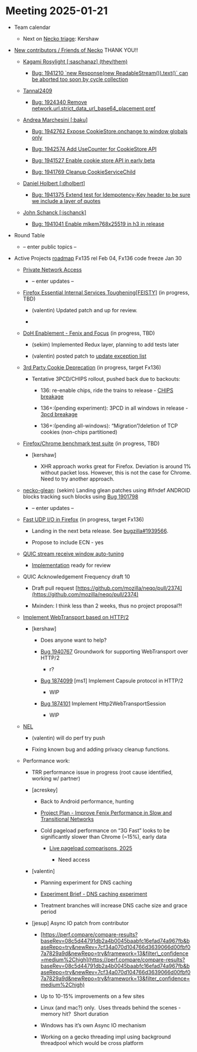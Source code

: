# Meeting 2025-01-21

-   Team calendar
    

    -   Next on [Necko triage](https://github.com/mozilla-necko/triage-list): Kershaw
    

  

-   [New contributors / Friends of Necko](https://bugzilla.mozilla.org/buglist.cgi?v9=sekim%40mozilla.com&f10=assigned_to&o5=equals&f8=assigned_to&n3=1&classification=Client%20Software&classification=Developer%20Infrastructure&classification=Components&classification=Server%20Software&classification=Other&o2=equals&chfield=cf_last_resolved&f9=assigned_to&n5=1&v10=mail%40max-inden.de&bug_type=defect&bug_type=enhancement&bug_type=task&v8=wptsync%40mozilla.bugs&n2=1&o3=equals&f3=assigned_to&v2=kershaw%40mozilla.com&priority=P1&priority=P2&priority=P3&priority=P4&priority=P5&priority=--&chfieldfrom=2025-01-14&o9=equals&n10=1&v5=acreskey%40mozilla.com&product=Core&n8=1&v3=edgul%40mozilla.com&f2=assigned_to&o10=equals&n9=1&f5=assigned_to&o8=equals&f7=assigned_to&o6=equals&component=DOM%3A%20Networking&component=Networking&component=Networking%3A%20Cache&component=Networking%3A%20Cookies&component=Networking%3A%20DNS&component=Networking%3A%20File&component=Networking%3A%20HTTP&component=Networking%3A%20JAR&component=Networking%3A%20Proxy&component=Networking%3A%20WebSockets&n4=1&o1=equals&v7=nobody%40mozilla.org&o4=equals&n6=1&n1=1&query_format=advanced&list_id=17396039&resolution=---&resolution=FIXED&resolution=INVALID&resolution=WONTFIX&resolution=INACTIVE&resolution=DUPLICATE&resolution=WORKSFORME&resolution=INCOMPLETE&resolution=SUPPORT&resolution=EXPIRED&resolution=MOVED&n7=1&v6=rjesup%40jesup.org&v1=valentin.gosu%40gmail.com&f4=assigned_to&bug_status=RESOLVED&bug_status=VERIFIED&bug_status=CLOSED&o7=equals&f6=assigned_to&f1=assigned_to&v4=smayya%40mozilla.com) THANK YOU!!
    

    -   [Kagami Rosylight \[:saschanaz\] (they/them)](https://bugzilla.mozilla.org/user_profile?user_id=473060)
    

        -   [Bug: 1941210 \`new Response(new ReadableStream()).text()\` can be aborted too soon by cycle collection](https://bugzilla.mozilla.org/show_bug.cgi?id=1941210)
    

    -   [Tannal2409](https://bugzilla.mozilla.org/user_profile?user_id=740908)
    

        -   [Bug: 1924340 Remove network.url.strict\_data\_url\_base64\_placement pref](https://bugzilla.mozilla.org/show_bug.cgi?id=1924340)
    

    -   [Andrea Marchesini \[:baku\]](https://bugzilla.mozilla.org/user_profile?user_id=446257)
    

        -   [Bug: 1942762 Expose CookieStore.onchange to window globals only](https://bugzilla.mozilla.org/show_bug.cgi?id=1942762)
    
        -   [Bug: 1942574 Add UseCounter for CookieStore API](https://bugzilla.mozilla.org/show_bug.cgi?id=1942574)
    
        -   [Bug: 1941527 Enable cookie store API in early beta](https://bugzilla.mozilla.org/show_bug.cgi?id=1941527)
    
        -   [Bug: 1941769 Cleanup CookieServiceChild](https://bugzilla.mozilla.org/show_bug.cgi?id=1941769)
    

    -   [Daniel Holbert \[:dholbert\]](https://bugzilla.mozilla.org/user_profile?user_id=278074)
    

        -   [Bug: 1941375 Extend test for Idempotency-Key header to be sure we include a layer of quotes](https://bugzilla.mozilla.org/show_bug.cgi?id=1941375)
    

    -   [John Schanck \[:jschanck\]](https://bugzilla.mozilla.org/user_profile?user_id=689878)
    

        -   [Bug: 1941041 Enable mlkem768x25519 in h3 in release](https://bugzilla.mozilla.org/show_bug.cgi?id=1941041) 
    

  

-   Round Table
    

    -   – enter public topics –
    

  

-   Active Projects [roadmap](https://mozilla-hub.atlassian.net/jira/plans/71/scenarios/71?vid=300#plan/backlog) Fx135 rel Feb 04, Fx136 code freeze Jan 30
    

    -   [Private Network Access](https://docs.google.com/document/d/1d-DUEZ0es7yt1MTVfKuQyVif8Nl4WwnlMaDbi31YVi4/edit?tab=t.0#heading=h.em4r66okqzic)
    

        -   – enter updates – 
    

    -   [Firefox Essential Internal Services Toughening\[FEISTY\]](https://mozilla-hub.atlassian.net/browse/FFXP-2982) (in progress, TBD)
    

        -   (valentin) Updated patch and up for review.
    
        -     
    

    -   [DoH Enablement - Fenix and Focus](https://mozilla-hub.atlassian.net/browse/FFXP-2634) (in progress, TBD)
    

        -   (sekim) Implemented Redux layer, planning to add tests later
    
        -   (valentin) posted patch to [update exception list](https://phabricator.services.mozilla.com/D234943) 
    

    -   [3rd Party Cookie Deprecation](https://mozilla-hub.atlassian.net/browse/FFXP-2237) (in progress, target Fx136)
    

        -   Tentative 3PCD/CHIPS rollout, pushed back due to backouts:
    

            -   136: re-enable chips, ride the trains to release - [CHIPS breakage](https://bugzilla.mozilla.org/show_bug.cgi?id=1923692)
    
            -   136+:(pending experiment): 3PCD in all windows in release - [3pcd breakage](https://bugzilla.mozilla.org/show_bug.cgi?id=1917788)
    
            -   136+:(pending all-windows): “Migration”/deletion of TCP cookies (non-chips partitioned)
    

    -   [Firefox/Chrome benchmark test suite](https://mozilla-hub.atlassian.net/browse/FFXP-2784) (in progress, TBD)
    

        -   \[kershaw\]
    

            -   XHR approach works great for Firefox. Deviation is around 1% without packet loss. However, this is not the case for Chrome. Need to try another approach.
    

    -   [necko-glean](https://bugzilla.mozilla.org/show_bug.cgi?id=1854569): (sekim) Landing glean patches using #ifndef ANDROID blocks tracking such blocks using [Bug 1901798](https://bugzilla.mozilla.org/show_bug.cgi?id=1901798)  
    

        -   – enter updates –
    

    -   [Fast UDP I/O in Firefox](https://mozilla-hub.atlassian.net/browse/FFXP-2862) (in progress, target Fx136)
    

        -   Landing in the next beta release. See [bugzilla#1939566](https://bugzilla.mozilla.org/show_bug.cgi?id=1939566).
    
        -   Propose to include ECN - yes
    

    -   [QUIC stream receive window auto-tuning](https://github.com/mozilla/neqo/issues/733)
    

        -   [Implementation](https://github.com/mozilla/neqo/pull/1868) ready for review 
    

    -   QUIC Acknowledgement Frequency draft 10
    

        -   Draft pull request [https://github.com/mozilla/neqo/pull/2374](https://github.com/mozilla/neqo/pull/2374)
    
        -   Mxinden: I think less than 2 weeks, thus no project proposal?!
    

    -   [Implement WebTransport based on HTTP/2](https://mozilla-hub.atlassian.net/browse/FFXP-2594)
    

        -   \[kershaw\]
    

            -   Does anyone want to help?
    
            -   [Bug 1940767](https://bugzilla.mozilla.org/show_bug.cgi?id=1940767) Groundwork for supporting WebTransport over HTTP/2
    

                -   r?
    

            -   [Bug 1874099](https://bugzilla.mozilla.org/show_bug.cgi?id=1874099) \[ms1\] Implement Capsule protocol in HTTP/2
    

                -   WIP
    

            -   [Bug 1874101](https://bugzilla.mozilla.org/show_bug.cgi?id=1874101) Implement Http2WebTransportSession
    

                -   WIP
    

    -   [NEL](https://bugzilla.mozilla.org/show_bug.cgi?id=1145235)
    

        -   (valentin) will do perf try push
    
        -   Fixing known bug and adding privacy cleanup functions.
    

    -   Performance work: 
    

        -   TRR performance issue in progress (root cause identified, working w/ partner)
    
        -   \[acreskey\]
    

            -   Back to Android performance, hunting
    
            -   [Project Plan - Improve Fenix Performance in Slow and Transitional Networks](https://docs.google.com/document/d/1r5b_jffUCGcTVHjITn-A38u8lafFyrm-DUR8Or4uZdU/edit?tab=t.0#heading=h.em4r66okqzic)
    
            -   Cold pageload performance on “3G Fast” looks to be significantly slower than Chrome (~15%), early data
    

                -   [Live pageload comparisons, 2025](https://docs.google.com/spreadsheets/d/1WZV_01LOJ8l0gD_1A9IHXgnueiVryGKe2vtV8urN4DY/edit?gid=309262734#gid=309262734)
    

                    -   Need access
    

        -   \[valentin\]
    

            -   Planning experiment for DNS caching
    
            -   [Experiment Brief - DNS caching experiment](https://docs.google.com/document/d/1kG2Pfmb6rJqcfOzjKJDumocogfR_QJUKYVMRwjVPXqA/edit?tab=t.0)
    
            -   Treatment branches will increase DNS cache size and grace period
    

        -   \[jesup\] Async IO patch from contributor 
    

            -   [https://perf.compare/compare-results?baseRev=08c5d44791db2a4b0045baabfc16efad74a967fb&baseRepo=try&newRev=7cf34a070d104766d3639066d00fbf07a7829a9d&newRepo=try&framework=13&filter\_confidence=medium%2Chigh](https://perf.compare/compare-results?baseRev=08c5d44791db2a4b0045baabfc16efad74a967fb&baseRepo=try&newRev=7cf34a070d104766d3639066d00fbf07a7829a9d&newRepo=try&framework=13&filter_confidence=medium%2Chigh)
    
            -   Up to 10-15% improvements on a few sites
    
            -   Linux (and mac?) only.  Uses threads behind the scenes - memory hit?  Short duration
    
            -   Windows has it’s own Async IO mechanism
    
            -   Working on a gecko threading impl using background threadpool which would be cross platform